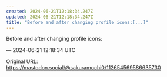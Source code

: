 ```yaml
---
created: 2024-06-21T12:18:34.247Z
updated: 2024-06-21T12:18:34.247Z
title: "Before and after changing profile icons:[...]"
---
```


<p>Before and after changing profile icons:</p>

&mdash; 2024-06-21 12:18:34 UTC

Original URL: https://mastodon.social/@sakuramochi0/112654569586635730
